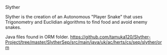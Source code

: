 Slyther

Slyther is the creation of an Autonomous "Player Snake" that uses Trigonometry and Euclidian algorithms to find food and avoid enemy snakes.

Java files found in ORM folder.
https://github.com/tamuka120/Slyther-Project/tree/master/SlytherSep/src/main/java/uk/ac/herts/cs/sep/slyther/orm
